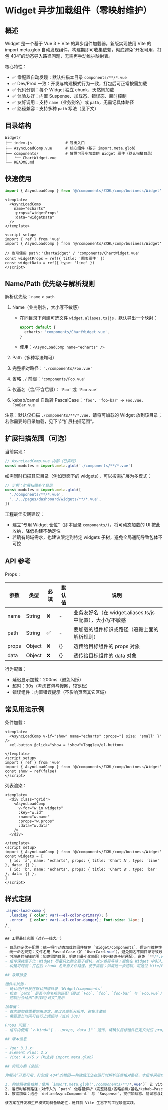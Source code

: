 # Widget 异步加载组件（零映射维护）

## 概述

Widget 是一个基于 Vue 3 + Vite 的异步组件加载器。新版实现使用 Vite 的 import.meta.glob 自动发现组件，构建期即可收集依赖，彻底避免“开发可用、打包 404”的动态导入路径问题，无需再手动维护映射表。

核心特性：
- ✅ 零配置自动发现：默认扫描本目录 `components/**/*.vue`
- ✅ Dev/Prod 一致：开发与构建模式行为一致，打包后可正常按需加载
- ✅ 代码分割：每个 Widget 独立 chunk，天然懒加载
- ✅ 体验友好：内置 Suspense、加载态、错误态、超时控制
- ✅ 友好调用：支持 `name`（业务别名）或 `path`，无需记具体路径
- ✅ 路径兼容：支持多种 `path` 写法（见下文）

## 目录结构

```
Widget/
├── index.js               # 导出入口
├── AsyncLoadComp.vue      # 核心组件（基于 import.meta.glob）
├── components/            # 放置可异步加载的 Widget 组件（默认扫描目录）
│   └── ChartWidget.vue
└── README.md
```

## 快速使用

```js
import { AsyncLoadComp } from '@/components/ZXHL/comp/business/Widget'
```

```vue
<template>
  <AsyncLoadComp
    name="echarts"          
    :props="widgetProps" 
    :data="widgetData"   
  />
</template>

<script setup>
import { ref } from 'vue'
import { AsyncLoadComp } from '@/components/ZXHL/comp/business/Widget'

// 也可使用 path：'ChartWidget' / 'components/ChartWidget.vue'
const widgetProps = ref({ title: '图表组件' })
const widgetData = ref({ type: 'line' })
</script>
```

## Name/Path 优先级与解析规则

解析优先级：`name` > `path`

1) Name（业务别名，大小写不敏感）
   - 在同目录下创建可选文件 `widget.aliases.ts|js`，默认导出一个映射：
     ```ts
     export default {
       echarts: 'components/ChartWidget.vue',
     }
     ```
   - 使用：`<AsyncLoadComp name="echarts" />`

2) Path（多种写法均可）

1) 完整相对路径：`'./components/Foo.vue'`
2) 省略 `./` 前缀：`'components/Foo.vue'`
3) 仅基名（含/不含后缀）：`'Foo'` 或 `'Foo.vue'`
4) kebab/camel 自动转 PascalCase：`'foo'`、`'foo-bar'` → `Foo.vue`、`FooBar.vue`

注意：默认仅扫描 `./components/**/*.vue`，请将可加载的 Widget 放到该目录；若你需要跨目录加载，见下节“扩展扫描范围”。

## 扩展扫描范围（可选）

当前实现：

```js
// AsyncLoadComp.vue 内部（已实现）
const modules = import.meta.glob('./components/**/*.vue')
```

如需同时扫描其它目录（例如页面下的 widgets），可以按需扩展为多模式：

```js
// 示例：扩展扫描多个目录
const modules = import.meta.glob([
  './components/**/*.vue',
  '../../pages/dashboard/widgets/**/*.vue',
])
```

工程最佳实践建议：
- 建立“专用 Widget 仓位”（即本目录 `components/`），将可动态加载的 UI 按此收纳，降低构建不确定性
- 若确有跨域需求，也建议限定到特定 widgets 子树，避免全局通配导致包体不可控

## API 参考

Props：

| 参数  | 类型   | 必填 | 默认值 | 说明 |
|------|--------|------|--------|------|
| name | String | ❌   | -      | 业务友好名（在 widget.aliases.ts/js 中配置），大小写不敏感 |
| path | String | ✅   | -      | 要加载的组件标识或路径（遵循上面的解析规则） |
| props| Object | ❌   | {}     | 透传给目标组件的 props 对象 |
| data | Object | ❌   | {}     | 透传给目标组件的 data 对象 |

行为配置：
- 延迟显示加载：200ms（避免闪烁）
- 超时：30s（考虑首包与慢网，较宽松）
- 错误组件：内置错误提示（不影响页面其它区域）

## 常见用法示例

条件加载：

```vue
<template>
  <AsyncLoadComp v-if="show" name="echarts" :props="{ size: 'small' }" />
  <el-button @click="show = !show">Toggle</el-button>
  
</template>
<script setup>
import { ref } from 'vue'
import { AsyncLoadComp } from '@/components/ZXHL/comp/business/Widget'
const show = ref(false)
</script>
```

列表渲染：

```vue
<template>
  <div class="grid">
    <AsyncLoadComp
      v-for="w in widgets"
      :key="w.id"
      :name="w.name"
      :props="w.props"
      :data="w.data"
    />
  </div>
  
</template>
<script setup>
import { AsyncLoadComp } from '@/components/ZXHL/comp/business/Widget'
const widgets = [
  { id: 'a', name: 'echarts', props: { title: 'Chart A', type: 'line' }, data: {} },
  { id: 'b', name: 'echarts', props: { title: 'Chart B', type: 'bar' }, data: {} },
]
</script>
```

## 样式定制

```scss
.async-load-comp {
  .loading { color: var(--el-color-primary); }
  .error   { color: var(--el-color-danger); font-size: 14px; }
}
``;

## 工程最佳实践（对齐一线大厂）

- 目录约定优于配置：统一把可动态加载的组件放在 `Widget/components`，保证可维护性与可预估的包体
- 统一命名规范：文件名用 PascalCase（如 `UserCard.vue`），避免同名不同目录导致歧义；内部已在歧义时 `console.warn`
- 可演进的扫描范围：如确需跨目录，明确且最小化匹配（使用精确子树通配），避免 `**/*.vue` 全局扫描
- 组件保持原子化：Widget 尽量只依赖必要子模块，减少首屏等待；避免在 Widget 中引入重量级依赖
- 构建可观测：打包后 chunk 名来自文件路径，便于排查；如需进一步控制，可通过 Vite/Rollup 的 `manualChunks` 策略

## 故障排查

组件未找到：
- 确认组件已放在默认扫描目录 `Widget/components`
- 检查 `path` 是否与命名规则匹配（尝试 `Foo`、`foo`、`foo-bar` 与 `Foo.vue`）
- 控制台会给出“未找到/歧义”提示

加载慢：
- 首次懒加载需要网络请求，建议合理拆分组件、避免大依赖
- 需要更长时间可自行上调超时（当前 30s）

Props 问题：
- 组件内使用 `v-bind="{ ...props, data }"` 透传，请确认目标组件已定义对应 props

## 版本信息

- Vue: 3.3.x+
- Element Plus: 2.x
- Vite: 4.x/5.x（均支持 import.meta.glob）

## 实现方案（总结）

为解决“开发可用、打包后 404”的根因——构建后无法在运行时解析任意相对路径，本组件采用如下方案：

1. 构建期收集依赖：使用 `import.meta.glob('./components/**/*.vue')` 让 Vite 在打包时静态收集并为每个文件生成懒加载入口（独立 chunk）。
2. 运行时解析路径：对传入的 `path` 做容错解析（完整路径/省略前缀/基名/kebab→PascalCase），并在出现歧义时发出告警。
3. 按需加载：结合 `defineAsyncComponent` 与 `Suspense`，提供加载态、错误态与超时控制，确保用户体验与可维护性。

该方案在开发和生产模式均具备确定性，是目前 Vite 生态下的工程最佳实践。